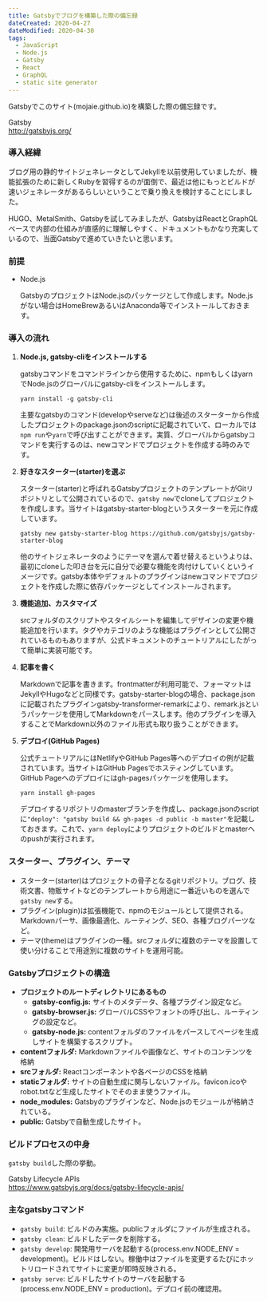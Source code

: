 ```yaml
---
title: Gatsbyでブログを構築した際の備忘録
dateCreated: 2020-04-27
dateModified: 2020-04-30
tags:
  - JavaScript
  - Node.js
  - Gatsby
  - React
  - GraphQL
  - static site generator
---
```


Gatsbyでこのサイト(mojaie.github.io)を構築した際の備忘録です。

Gatsby  
http://gatsbyjs.org/


### 導入経緯

ブログ用の静的サイトジェネレータとしてJekyllを以前使用していましたが、機能拡張のために新しくRubyを習得するのが面倒で、最近は他にもっとビルドが速いジェネレータがあるらしいということで乗り換えを検討することにしました。

HUGO、MetalSmith、Gatsbyを試してみましたが、GatsbyはReactとGraphQLベースで内部の仕組みが直感的に理解しやすく、ドキュメントもかなり充実しているので、当面Gatsbyで進めていきたいと思います。


### 前提

- Node.js

  GatsbyのプロジェクトはNode.jsのパッケージとして作成します。Node.jsがない場合はHomeBrewあるいはAnaconda等でインストールしておきます。


### 導入の流れ

1. **Node.js, gatsby-cliをインストールする**

   gatsbyコマンドをコマンドラインから使用するために、npmもしくはyarnでNode.jsのグローバルにgatsby-cliをインストールします。

   ```
   yarn install -g gatsby-cli
   ```

   主要なgatsbyのコマンド(developやserveなど)は後述のスターターから作成したプロジェクトのpackage.jsonのscriptに記載されていて、ローカルでは`npm run`や`yarn`で呼び出すことができます。実質、グローバルからgatsbyコマンドを実行するのは、newコマンドでプロジェクトを作成する時のみです。

1. **好きなスターター(starter)を選ぶ**

   スターター(starter)と呼ばれるGatsbyプロジェクトのテンプレートがGitリポジトリとして公開されているので、`gatsby new`でcloneしてプロジェクトを作成します。当サイトはgatsby-starter-blogというスターターを元に作成しています。

   ```
   gatsby new gatsby-starter-blog https://github.com/gatsbyjs/gatsby-starter-blog
   ```

   他のサイトジェネレータのようにテーマを選んで着せ替えるというよりは、最初にcloneした叩き台を元に自分で必要な機能を肉付けしていくというイメージです。gatsby本体やデフォルトのプラグインはnewコマンドでプロジェクトを作成した際に依存パッケージとしてインストールされます。

1. **機能追加、カスタマイズ**

   srcフォルダのスクリプトやスタイルシートを編集してデザインの変更や機能追加を行います。タグやカテゴリのような機能はプラグインとして公開されているものもありますが、公式ドキュメントのチュートリアルにしたがって簡単に実装可能です。

1. **記事を書く**

   Markdownで記事を書きます。frontmatterが利用可能で、フォーマットはJekyllやHugoなどと同様です。gatsby-starter-blogの場合、package.jsonに記載されたプラグインgatsby-transformer-remarkにより、remark.jsというパッケージを使用してMarkdownをパースします。他のプラグインを導入することでMarkdown以外のファイル形式も取り扱うことができます。

1. **デプロイ(GitHub Pages)**

   公式チュートリアルにはNetlifyやGitHub Pages等へのデプロイの例が記載されています。当サイトはGitHub Pagesでホスティングしています。GitHub Pageへのデプロイにはgh-pagesパッケージを使用します。

   ```
   yarn install gh-pages
   ```

   デプロイするリポジトリのmasterブランチを作成し、package.jsonのscriptに`"deploy": "gatsby build && gh-pages -d public -b master"`を記載しておきます。これで、`yarn deploy`によりプロジェクトのビルドとmasterへのpushが実行されます。


### スターター、プラグイン、テーマ

- スターター(starter)はプロジェクトの骨子となるgitリポジトリ。ブログ、技術文書、物販サイトなどのテンプレートから用途に一番近いものを選んで`gatsby new`する。
- プラグイン(plugin)は拡張機能で、npmのモジュールとして提供される。Markdownパーサ、画像最適化、ルーティング、SEO、各種ブログパーツなど。
- テーマ(theme)はプラグインの一種。srcフォルダに複数のテーマを設置して使い分けることで用途別に複数のサイトを運用可能。


### Gatsbyプロジェクトの構造

- **プロジェクトのルートディレクトリにあるもの**
  - **gatsby-config.js:** サイトのメタデータ、各種プラグイン設定など。
  - **gatsby-browser.js:** グローバルCSSやフォントの呼び出し、ルーティングの設定など。
  - **gatsby-node.js:** contentフォルダのファイルをパースしてページを生成しサイトを構築するスクリプト。
- **contentフォルダ:** Markdownファイルや画像など、サイトのコンテンツを格納
- **srcフォルダ:** Reactコンポーネントや各ページのCSSを格納
- **staticフォルダ:** サイトの自動生成に関与しないファイル。favicon.icoやrobot.txtなど生成したサイトでそのまま使うファイル。
- **node_modules:** Gatsbyのプラグインなど、Node.jsのモジュールが格納されている。
- **public:** Gatsbyで自動生成したサイト。


### ビルドプロセスの中身

`gatsby build`した際の挙動。

Gatsby Lifecycle APIs  
https://www.gatsbyjs.org/docs/gatsby-lifecycle-apis/


### 主なgatsbyコマンド

- `gatsby build`: ビルドのみ実施。publicフォルダにファイルが生成される。
- `gatsby clean`: ビルドしたデータを削除する。
- `gatsby develop`: 開発用サーバを起動する(process.env.NODE_ENV = development)。ビルドはしない。稼働中はファイルを変更するたびにホットリロードされてサイトに変更が即時反映される。
- `gatsby serve`: ビルドしたサイトのサーバを起動する(process.env.NODE_ENV = production)。デプロイ前の確認用。
